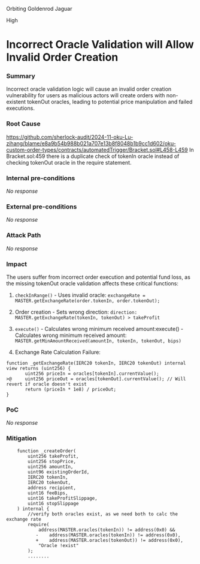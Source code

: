 Orbiting Goldenrod Jaguar

High

# Incorrect Oracle Validation will Allow Invalid Order Creation

### Summary

Incorrect oracle validation logic will cause an invalid order creation vulnerability for users as malicious actors will create orders with non-existent tokenOut oracles, leading to potential price manipulation and failed executions.


### Root Cause

https://github.com/sherlock-audit/2024-11-oku-Lu-zihang/blame/e8a9b54b988b021a707e13b8f8048b1b9cc1d602/oku-custom-order-types/contracts/automatedTrigger/Bracket.sol#L458-L459
In Bracket.sol:459 there is a duplicate check of tokenIn oracle instead of checking tokenOut oracle in the require statement.


### Internal pre-conditions

_No response_

### External pre-conditions

_No response_

### Attack Path

_No response_

### Impact

The users suffer from incorrect order execution and potential fund loss, as the missing tokenOut oracle validation affects these critical functions:

1. `checkInRange()` - Uses invalid oracle:
`exchangeRate = MASTER.getExchangeRate(order.tokenIn, order.tokenOut);`

2. Order creation - Sets wrong direction:
`direction: MASTER.getExchangeRate(tokenIn, tokenOut) > takeProfit`

3. `execute()` - Calculates wrong minimum received amount:execute() - Calculates wrong minimum received amount:
`MASTER.getMinAmountReceived(amountIn, tokenIn, tokenOut, bips)`

4. Exchange Rate Calculation Failure:
```solidity
function _getExchangeRate(IERC20 tokenIn, IERC20 tokenOut) internal view returns (uint256) {
       uint256 priceIn = oracles[tokenIn].currentValue();
>@     uint256 priceOut = oracles[tokenOut].currentValue(); // Will revert if oracle doesn't exist
       return (priceIn * 1e8) / priceOut;
}
```

### PoC

_No response_

### Mitigation

```solidity
    function _createOrder(
        uint256 takeProfit,
        uint256 stopPrice,
        uint256 amountIn,
        uint96 existingOrderId,
        IERC20 tokenIn,
        IERC20 tokenOut,
        address recipient,
        uint16 feeBips,
        uint16 takeProfitSlippage,
        uint16 stopSlippage
    ) internal {
        //verify both oracles exist, as we need both to calc the exchange rate
        require(
            address(MASTER.oracles(tokenIn)) != address(0x0) &&
           -    address(MASTER.oracles(tokenIn)) != address(0x0),
           +    address(MASTER.oracles(tokenOut)) != address(0x0),
            "Oracle !exist"
        );
        ........

```